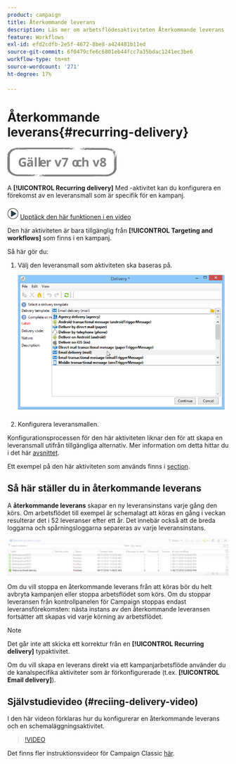 ```yaml
---
product: campaign
title: Återkommande leverans
description: Läs mer om arbetsflödesaktiviteten Återkommande leverans
feature: Workflows
exl-id: efd2cdfb-2e5f-4672-8be8-a424481b11ed
source-git-commit: 6f0479cfe6c6801eb44fcc7a35bdac1241ec3be6
workflow-type: tm+mt
source-wordcount: '271'
ht-degree: 17%

---
```


# Återkommande leverans{#recurring-delivery}

![](../../assets/common.svg)

A **[!UICONTROL Recurring delivery]** Med -aktivitet kan du konfigurera en förekomst av en leveransmall som är specifik för en kampanj.

![](assets/do-not-localize/how-to-video.png) [Upptäck den här funktionen i en video](#recurring-delivery-video)

Den här aktiviteten är bara tillgänglig från **[!UICONTROL Targeting and workflows]** som finns i en kampanj.

Så här gör du:

1. Välj den leveransmall som aktiviteten ska baseras på.

   ![](assets/recurring_delivery_001.png)

1. Konfigurera leveransmallen.

Konfigurationsprocessen för den här aktiviteten liknar den för att skapa en leveransmall utifrån tillgängliga alternativ. Mer information om detta hittar du i det här [avsnittet](../../delivery/using/about-templates.md).

Ett exempel på den här aktiviteten som används finns i [section](sending-a-birthday-email.md#creating-a-recurring-delivery-in-a-targeting-workflow).

## Så här ställer du in återkommande leverans

A **återkommande leverans** skapar en ny leveransinstans varje gång den körs. Om arbetsflödet till exempel är schemalagt att köras en gång i veckan resulterar det i 52 leveranser efter ett år. Det innebär också att de breda loggarna och spårningsloggarna separeras av varje leveransinstans.

![Återkommande leverans](assets/delivery_recurring.jpg)

Om du vill stoppa en återkommande leverans från att köras bör du helt avbryta kampanjen eller stoppa arbetsflödet som körs. Om du stoppar leveransen från kontrollpanelen för Campaign stoppas endast leveransförekomsten: nästa instans av den återkommande leveransen fortsätter att skapas vid varje körning av arbetsflödet.

>[!NOTE]
>
>Det går inte att skicka ett korrektur från en **[!UICONTROL Recurring delivery]** typaktivitet.
> 
>Om du vill skapa en leverans direkt via ett kampanjarbetsflöde använder du de kanalspecifika aktiviteter som är förkonfigurerade (t.ex. **[!UICONTROL Email delivery]**).

## Självstudievideo (#reciing-delivery-video)

I den här videon förklaras hur du konfigurerar en återkommande leverans och en schemaläggningsaktivitet.

>[!VIDEO](https://video.tv.adobe.com/v/25040?quality=12)

Det finns fler instruktionsvideor för Campaign Classic [här](https://experienceleague.adobe.com/docs/campaign-classic-learn/tutorials/overview.html?lang=sv).

